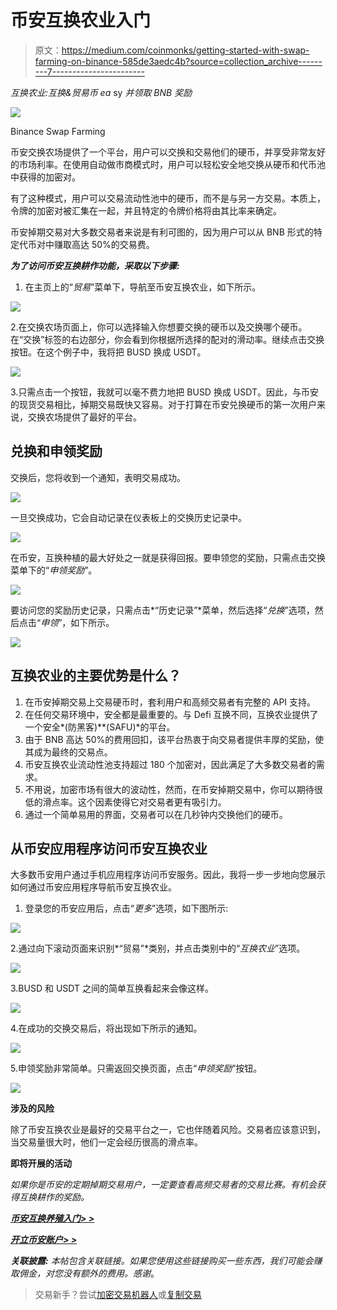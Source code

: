# 币安互换农业入门

> 原文：<https://medium.com/coinmonks/getting-started-with-swap-farming-on-binance-585de3aedc4b?source=collection_archive---------7----------------------->

*互换农业:互换&贸易币 ea* sy *并领取 BNB 奖励*

![](img/b7b4146ff14e713b45b5389fb1736c9a.png)

Binance Swap Farming

币安交换农场提供了一个平台，用户可以交换和交易他们的硬币，并享受非常友好的市场利率。在使用自动做市商模式时，用户可以轻松安全地交换从硬币和代币池中获得的加密对。

有了这种模式，用户可以交易流动性池中的硬币，而不是与另一方交易。本质上，令牌的加密对被汇集在一起，并且特定的令牌价格将由其比率来确定。

币安掉期交易对大多数交易者来说是有利可图的，因为用户可以从 BNB 形式的特定代币对中赚取高达 50%的交易费。

***为了访问币安互换耕作功能，采取以下步骤:***

1.  在主页上的“*贸易*”菜单下，导航至币安互换农业，如下所示。

![](img/54fd26d66ae01ad3ec0e6778af5b8710.png)

2.在交换农场页面上，你可以选择输入你想要交换的硬币以及交换哪个硬币。在“交换”标签的右边部分，你会看到你根据所选择的配对的滑动率。继续点击交换按钮。在这个例子中，我将把 BUSD 换成 USDT。

![](img/d1d7909eae388aac5c8795ad087543f6.png)

3.只需点击一个按钮，我就可以毫不费力地把 BUSD 换成 USDT。因此，与币安的现货交易相比，掉期交易既快又容易。对于打算在币安兑换硬币的第一次用户来说，交换农场提供了最好的平台。

## 兑换和申领奖励

交换后，您将收到一个通知，表明交易成功。

![](img/c1ebfa9a3c1a0ceed3445dd7c8eb9ce0.png)

一旦交换成功，它会自动记录在仪表板上的交换历史记录中。

![](img/ffad6e78aacd18301b86a75c7850a720.png)

在币安，互换种植的最大好处之一就是获得回报。要申领您的奖励，只需点击交换菜单下的“*申领奖励*”。

![](img/9ad629f3bee05fba1363f159bf1332ec.png)

要访问您的奖励历史记录，只需点击*“历史记录”*菜单，然后选择“*兑换*”选项，然后点击“*申领*”，如下所示。

![](img/3f1f691bacec3d3bad36750544b428b5.png)

## 互换农业的主要优势是什么？

1.  在币安掉期交易上交易硬币时，套利用户和高频交易者有完整的 API 支持。
2.  在任何交易环境中，安全都是最重要的。与 Defi 互换不同，互换农业提供了一个安全*(防黑客)**(SAFU)*的平台。
3.  由于 BNB 高达 50%的费用回扣，该平台热衷于向交易者提供丰厚的奖励，使其成为最终的交易点。
4.  币安互换农业流动性池支持超过 180 个加密对，因此满足了大多数交易者的需求。
5.  不用说，加密市场有很大的波动性，然而，在币安掉期交易中，你可以期待很低的滑点率。这个因素使得它对交易者更有吸引力。
6.  通过一个简单易用的界面，交易者可以在几秒钟内交换他们的硬币。

## 从币安应用程序访问币安互换农业

大多数币安用户通过手机应用程序访问币安服务。因此，我将一步一步地向您展示如何通过币安应用程序导航币安互换农业。

1.  登录您的币安应用后，点击“*更多*”选项，如下图所示:

![](img/0828acb7d5950190cc76505d85bb710b.png)

2.通过向下滚动页面来识别*“贸易”*类别，并点击类别中的“*互换农业*”选项。

![](img/e422a9ea159649e78f689f1127f9346e.png)

3.BUSD 和 USDT 之间的简单互换看起来会像这样。

![](img/4a812ccf28252cdc88fd161b53a2dc71.png)

4.在成功的交换交易后，将出现如下所示的通知。

![](img/4a838d06af9be03a1aa1b81b1c2e7e3d.png)

5.申领奖励非常简单。只需返回交换页面，点击“*申领奖励*”按钮。

![](img/1cffd26c878785df73852efc39fa6f02.png)

**涉及的风险**

除了币安互换农业是最好的交易平台之一，它也伴随着风险。交易者应该意识到，当交易量很大时，他们一定会经历很高的滑点率。

**即将开展的活动**

*如果你是币安的定期掉期交易用户，一定要查看高频交易者的交易比赛。有机会获得互换耕作的奖励。*

[***币安互换养殖入门> >***](https://www.binance.com/en/swap?ref=431277160)

[***开立币安账户> >***](https://accounts.binance.com/en/register?ref=431277160)

***关联披露:*** *本帖包含关联链接。如果您使用这些链接购买一些东西，我们可能会赚取佣金，对您没有额外的费用。感谢*。

> 交易新手？尝试[加密交易机器人](/coinmonks/crypto-trading-bot-c2ffce8acb2a)或[复制交易](/coinmonks/top-10-crypto-copy-trading-platforms-for-beginners-d0c37c7d698c)